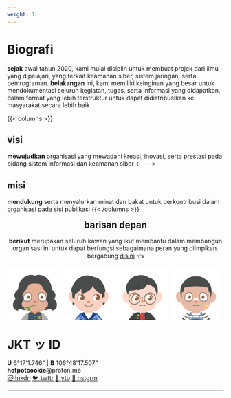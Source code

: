 ```yaml
---
weight: 1
---
```


<h1>Biografi</h1>

**sejak** awal tahun 2020, kami mulai disiplin untuk membuat projek dari ilmu yang dipelajari, yang terkait keamanan siber, sistem jaringan, serta pemrograman. **belakangan** ini, kami memiliki keinginan yang besar untuk mendokumentasi seluruh kegiatan, tugas, serta informasi yang didapatkan, dalam format yang lebih terstruktur untuk dapat didistribusikan ke masyarakat secara lebih baik

{{< columns >}}
<h2>visi</h2>

**mewujudkan** organisasi yang mewadahi kreasi, inovasi, serta prestasi pada bidang sistem informasi dan keamanan siber 
<--->
<h2>misi</h2>

**mendukung** serta menyalurkan minat dan bakat untuk berkontribusi dalam organisasi pada sisi publikasi
{{< /columns >}}

<h2 align="center" style="margin: 16px 0px;">barisan depan</h2>
<p align="center">
<strong>berikut</strong> merupakan seluruh kawan yang ikut membantu dalam membangun organisasi ini untuk dapat berfungsi sebagaimana peran yang diimpikan. bergabung <a href="https://forms.gle/oxqe22JCfiWBu87E7">disini</a> 👈

</p>

<p align="center">
	<a href="https://www.linkedin.com/in/muhammadnurirsyad/"><img src="../../../images/profile/irsyad.png" alt="drawing" width="24%"/></a>
	<a href="https://www.linkedin.com/in/ihsan-zahardjil-949720193/"><img src="../../../images/profile/ikhsan.png" alt="drawing" width="24%"/></a>
	<a href="https://www.linkedin.com/in/muhammadnurilham/"><img src="../../../images/profile/ilham.png" alt="drawing" width="24%"/></a>
	<a href="https://www.linkedin.com/in/hanifsalsabilk/"><img src="../../../images/profile/hanif.png" alt="drawing" width="24%"/></a>	
</p>

<h1 style="margin: 32px 0px 16px;">JKT ッ ID</h1>

**U** 6°17'1.746" | **B** 106°48'17.507" <br>
<span><strong>hotpotcookie</strong>@proton.me</span><br>
[🐱 lnkdn](https://www.linkedin.com/company/hotpotcookie/) 
[🐦 twttr](https://twitter.com/itshotpotcookie)
[🐨 ytb](https://www.youtube.com/channel/UCYF37a-4I8r3R_CQ99uxw-A)
[🐡 nstgrm](https://www.instagram.com/hotpotcookie/)

---